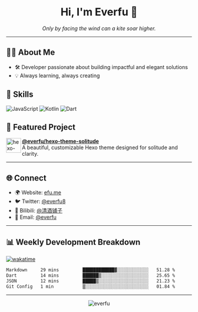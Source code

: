 <h1 align="center">Hi, I'm Everfu 👋</h1>

<p align="center">
  <em>Only by facing the wind can a kite soar higher.</em>
</p>

---

## 🧑‍💻 About Me

- 🛠️ Developer passionate about building impactful and elegant solutions  
- 💡 Always learning, always creating

## 🚀 Skills

![JavaScript](https://img.shields.io/badge/-JavaScript-F7DF1E?style=flat&logo=javascript&logoColor=black)
![Kotlin](https://img.shields.io/badge/-Kotlin-7F52FF?style=flat&logo=kotlin&logoColor=white)
![Dart](https://img.shields.io/badge/-Dart-0175C2?style=flat&logo=dart&logoColor=white)

## 🌟 Featured Project

<a href="https://github.com/everfu/hexo-theme-solitude">
  <img align="left" width="40" src="https://raw.githubusercontent.com/everfu/hexo-theme-solitude/main/source/img/logo.png" alt="hexo-theme-solitude logo" />
</a>

**[@everfu/hexo-theme-solitude](https://github.com/everfu/hexo-theme-solitude)**  
A beautiful, customizable Hexo theme designed for solitude and clarity.

---

## 🌐 Connect

- 🌍 Website: [efu.me](https://efu.me)
- 🐦 Twitter: [@everfu8](https://twitter.com/everfu8)
- 🎥 Bilibili: [@清酒铺子](https://space.bilibili.com/1329819902)
- 📧 Email: [@everfu](mailto:o@efu.me)

---

## 📊 Weekly Development Breakdown

[![wakatime](https://wakatime.com/badge/user/0fcef314-a9cd-4509-9880-5cdb2158a775.svg)](https://wakatime.com/@0fcef314-a9cd-4509-9880-5cdb2158a775)

<!--START_SECTION:waka-->

```txt
Markdown     29 mins         ████████████▓░░░░░░░░░░░░   51.28 %
Dart         14 mins         ██████▒░░░░░░░░░░░░░░░░░░   25.65 %
JSON         12 mins         █████▒░░░░░░░░░░░░░░░░░░░   21.23 %
Git Config   1 min           ▒░░░░░░░░░░░░░░░░░░░░░░░░   01.84 %
```

<!--END_SECTION:waka-->

---

<p align="center">
  <img src="https://komarev.com/ghpvc/?username=everfu&label=Profile%20views&color=0e75b6&style=flat" alt="everfu" />
</p>